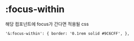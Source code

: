 # :focus-within

해당 컴포넌트에 focus가 간다면 적용될 css

` '&:focus-within': {
    border: '0.1rem solid #9C6CFF',
  },
`